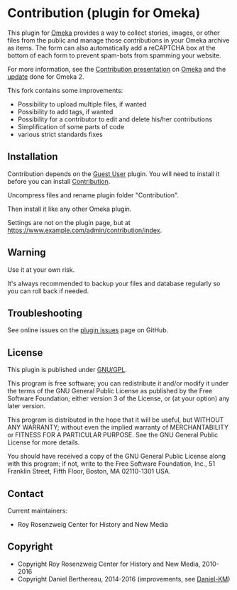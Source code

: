 Contribution (plugin for Omeka)
===============================


This plugin for [Omeka] provides a way to collect stories, images, or other
files from the public and manage those contributions in your Omeka archive as
items. The form can also automatically add a reCAPTCHA box at the bottom of each
form to prevent spam-bots from spamming your website.

For more information, see the [Contribution presentation] on [Omeka] and the
[update] done for Omeka 2.

This fork contains some improvements:

* Possibility to upload multiple files, if wanted
* Possibility to add tags, if wanted
* Possibility for a contributor to edit and delete his/her contributions
* Simplification of some parts of code
* various strict standards fixes


Installation
------------

Contribution depends on the [Guest User] plugin. You will need to install it
before you can install [Contribution].

Uncompress files and rename plugin folder "Contribution".

Then install it like any other Omeka plugin.

Settings are not on the plugin page, but at https://www.example.com/admin/contribution/index.


Warning
-------

Use it at your own risk.

It's always recommended to backup your files and database regularly so you can
roll back if needed.


Troubleshooting
---------------

See online issues on the [plugin issues] page on GitHub.


License
-------

This plugin is published under [GNU/GPL].

This program is free software; you can redistribute it and/or modify it under
the terms of the GNU General Public License as published by the Free Software
Foundation; either version 3 of the License, or (at your option) any later
version.

This program is distributed in the hope that it will be useful, but WITHOUT
ANY WARRANTY; without even the implied warranty of MERCHANTABILITY or FITNESS
FOR A PARTICULAR PURPOSE. See the GNU General Public License for more
details.

You should have received a copy of the GNU General Public License along with
this program; if not, write to the Free Software Foundation, Inc.,
51 Franklin Street, Fifth Floor, Boston, MA 02110-1301 USA.


Contact
-------

Current maintainers:

* Roy Rosenzweig Center for History and New Media


Copyright
---------

* Copyright Roy Rosenzweig Center for History and New Media, 2010-2016
* Copyright Daniel Berthereau, 2014-2016 (improvements, see [Daniel-KM])


[Omeka]: https://omeka.org
[Contribution presentation]: http://omeka.org/codex/Plugins/Contribution
[update]: http://omeka.org/codex/Plugins/Contribution_2.0
[Contribution]: https://github.com/Omeka/plugin-Contribution
[plugin issues]: https://github.com/Omeka/plugin-Contribution/issues
[Guest User]: https://github.com/Omeka/plugin-GuestUser
[GNU/GPL]: https://www.gnu.org/licenses/gpl-3.0.html "GNU/GPL v3"
[Daniel-KM]: https://github.com/Daniel-KM "Daniel Berthereau"
